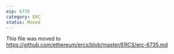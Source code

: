 ```yaml
---
eip: 6735
category: ERC
status: Moved
---
```


This file was moved to https://github.com/ethereum/ercs/blob/master/ERCS/erc-6735.md
